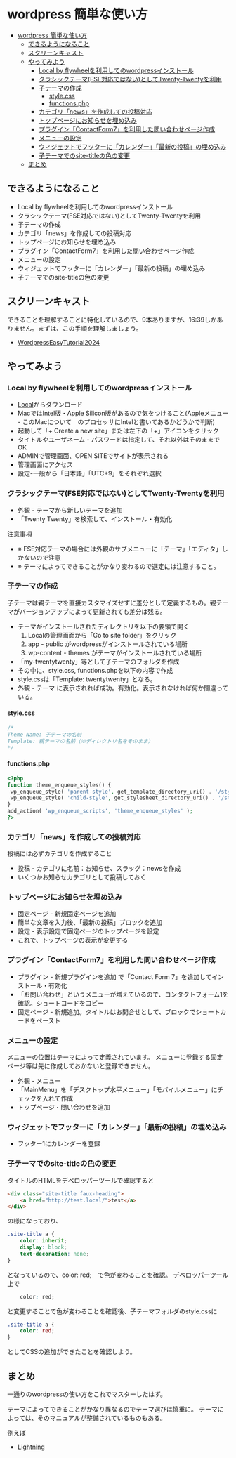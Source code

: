 # wordpress 簡単な使い方

- [wordpress 簡単な使い方](#wordpress-簡単な使い方)
  - [できるようになること](#できるようになること)
  - [スクリーンキャスト](#スクリーンキャスト)
  - [やってみよう](#やってみよう)
    - [Local by flywheelを利用してのwordpressインストール](#local-by-flywheelを利用してのwordpressインストール)
    - [クラシックテーマ(FSE対応ではない)としてTwenty-Twentyを利用](#クラシックテーマfse対応ではないとしてtwenty-twentyを利用)
    - [子テーマの作成](#子テーマの作成)
      - [style.css](#stylecss)
      - [functions.php](#functionsphp)
    - [カテゴリ「news」を作成しての投稿対応](#カテゴリnewsを作成しての投稿対応)
    - [トップページにお知らせを埋め込み](#トップページにお知らせを埋め込み)
    - [プラグイン「ContactForm7」を利用した問い合わせページ作成](#プラグインcontactform7を利用した問い合わせページ作成)
    - [メニューの設定](#メニューの設定)
    - [ウィジェットでフッターに「カレンダー」「最新の投稿」の埋め込み](#ウィジェットでフッターにカレンダー最新の投稿の埋め込み)
    - [子テーマでのsite-titleの色の変更](#子テーマでのsite-titleの色の変更)
  - [まとめ](#まとめ)



## できるようになること
- Local by flywheelを利用してのwordpressインストール
- クラシックテーマ(FSE対応ではない)としてTwenty-Twentyを利用
- 子テーマの作成
- カテゴリ「news」を作成しての投稿対応
- トップページにお知らせを埋め込み
- プラグイン「ContactForm7」を利用した問い合わせページ作成
- メニューの設定
- ウィジェットでフッターに「カレンダー」「最新の投稿」の埋め込み
- 子テーマでのsite-titleの色の変更

## スクリーンキャスト
できることを理解することに特化しているので、9本ありますが、16:39しかありません。まずは、この手順を理解しましょう。
- [WordpressEasyTutorial2024](https://www.youtube.com/watch?v=Ja_sYdGywXs&list=PLeaTO-zJc7wAWapDE3wvZSaz8091pv2ZS)

## やってみよう
### Local by flywheelを利用してのwordpressインストール
- [Local](https://localwp.com/)からダウンロード
- MacではIntel版・Apple Silicon版があるので気をつけること(Appleメニュー - このMacについて　のプロセッサにIntelと書いてあるかどうかで判断)
- 起動して「+ Create a new site」または左下の「+」アイコンをクリック
- タイトルやユーザネーム・パスワードは指定して、それ以外はそのままでOK
- ADMINで管理画面、OPEN SITEでサイトが表示される
- 管理画面にアクセス
- 設定-一般から「日本語」「UTC+9」をそれぞれ選択

### クラシックテーマ(FSE対応ではない)としてTwenty-Twentyを利用
- 外観 - テーマから新しいテーマを追加
- 「Twenty Twenty」を検索して、インストール・有効化

注意事項
- ※ FSE対応テーマの場合には外観のサブメニューに「テーマ」「エディタ」しかないので注意
- ※ テーマによってできることがかなり変わるので選定には注意すること。

### 子テーマの作成
子テーマは親テーマを直接カスタマイズせずに差分として定義するもの。親テーマがバージョンアップによって更新されても差分は残る。

- テーマがインストールされたディレクトリを以下の要領で開く
  1. Localの管理画面から「Go to site folder」をクリック
  2. app - public がwordpressがインストールされている場所
  3. wp-content - themes がテーマがインストールされている場所
- 「my-twentytwenty」等として子テーマのフォルダを作成
- その中に、style.css, functions.phpを以下の内容で作成
- style.cssは「Template: twentytwenty」となる。
- 外観 - テーマ に表示されれば成功。有効化。表示されなければ何か間違っている。

#### style.css
```css
/*
Theme Name: 子テーマの名前
Template: 親テーマの名前（※ディレクトリ名をそのまま）
*/
```

#### functions.php
```php
<?php
function theme_enqueue_styles() {
 wp_enqueue_style( 'parent-style', get_template_directory_uri() . '/style.css' );
 wp_enqueue_style( 'child-style', get_stylesheet_directory_uri() . '/style.css', array('parent-style'));
}
add_action( 'wp_enqueue_scripts', 'theme_enqueue_styles' );
?>
```

### カテゴリ「news」を作成しての投稿対応
投稿には必ずカテゴリを作成すること

- 投稿 - カテゴリに名前：お知らせ、スラッグ：newsを作成
- いくつかお知らせカテゴリとして投稿しておく

### トップページにお知らせを埋め込み
- 固定ページ - 新規固定ページを追加
- 簡単な文章を入力後、「最新の投稿」ブロックを追加
- 設定 - 表示設定で固定ページのトップページを設定
- これで、トップページの表示が変更する

### プラグイン「ContactForm7」を利用した問い合わせページ作成
- プラグイン - 新規プラグインを追加 で「Contact Form 7」を追加してインストール・有効化
- 「お問い合わせ」というメニューが増えているので、コンタクトフォーム1を確認。ショートコードをコピー
- 固定ページ - 新規追加。タイトルはお問合せとして、ブロックでショートカードをペースト

### メニューの設定
メニューの位置はテーマによって定義されています。
メニューに登録する固定ページ等は先に作成しておかないと登録できません。

- 外観 - メニュー
- 「MainMenu」を「デスクトップ水平メニュー」「モバイルメニュー」にチェックを入れて作成
- トップページ・問い合わせを追加

### ウィジェットでフッターに「カレンダー」「最新の投稿」の埋め込み
- フッター1にカレンダーを登録


### 子テーマでのsite-titleの色の変更
タイトルのHTMLをデベロッパーツールで確認すると

```HTML
<div class="site-title faux-heading">
    <a href="http://test.local/">test</a>
</div>
```
の様になっており、

```CSS
.site-title a {
    color: inherit;
    display: block;
    text-decoration: none;
}
```
となっているので、color: red;　で色が変わることを確認。
デベロッパーツール上で
```CSS
    color: red;
```
と変更することで色が変わることを確認後、子テーマフォルダのstyle.cssに

```CSS
.site-title a {
    color: red;
}
```
としてCSSの追加ができたことを確認しよう。

## まとめ
一通りのwordpressの使い方をこれでマスターしたはず。

テーマによってできることがかなり異なるのでテーマ選びは慎重に。
テーマによっては、そのマニュアルが整備されているものもある。

例えば
 - [Lightning](https://lightning.vektor-inc.co.jp/)